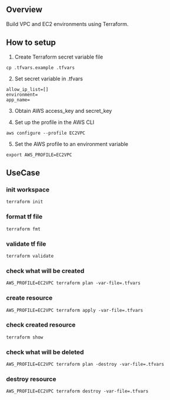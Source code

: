 ## Overview

Build VPC and EC2 environments using Terraform.

## How to setup

1. Create Terraform secret variable file

```
cp .tfvars.example .tfvars
```

2. Set secret variable in .tfvars

```
allow_ip_list=[]
environment=
app_name=
```

3. Obtain AWS access_key and secret_key

4. Set up the profile in the AWS CLI

```
aws configure --profile EC2VPC
```

5. Set the AWS profile to an environment variable

```
export AWS_PROFILE=EC2VPC
```

## UseCase

### init workspace

```
terraform init
```

### format tf file

```
terraform fmt
```

### validate tf file

```
terraform validate
```

### check what will be created

```
AWS_PROFILE=EC2VPC terraform plan -var-file=.tfvars
```

### create resource

```
AWS_PROFILE=EC2VPC terraform apply -var-file=.tfvars
```

### check created resource

```
terraform show
```

### check what will be deleted

```
AWS_PROFILE=EC2VPC terraform plan -destroy -var-file=.tfvars
```

### destroy resource

```
AWS_PROFILE=EC2VPC terraform destroy -var-file=.tfvars
```
